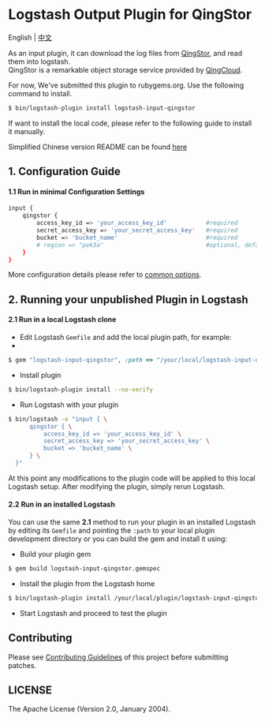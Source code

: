 # Logstash Output Plugin for QingStor 

English | [中文](/README_zh_CN.md)


As an input plugin, it can download the log files from [QingStor](https://www.qingcloud.com/products/storage#qingstor), and read them into logstash.  
QingStor is a remarkable object storage service provided by [QingCloud](https://www.qingcloud.com/).

For now, We've submitted this plugin to rubygems.org. Use the following command to install.

``` bash
$ bin/logstash-plugin install logstash-input-qingstor
```

If want to install the local code, please refer to the following guide to install it manually.

Simplified Chinese version README can be found [here](/README_zh_CN.md)
## 1. Configuration Guide

#### 1.1 Run in minimal Configuration Settings

``` bash
input {
    qingstor {
        access_key_id => 'your_access_key_id'           #required 
        secret_access_key => 'your_secret_access_key'   #required  
        bucket => 'bucket_name'                         #required 
        # region => "pek3a"                             #optional, default value "pek3a"                                
    }
}
```

More configuration details please refer to [common options](/docs/index.asciidoc).

## 2. Running your unpublished Plugin in Logstash

#### 2.1 Run in a local Logstash clone

- Edit Logstash `Gemfile` and add the local plugin path, for example:
- 
``` ruby
$ gem "logstash-input-qingstor", :path => "/your/local/logstash-input-qingstor"
```

- Install plugin

```sh
$ bin/logstash-plugin install --no-verify
```

- Run Logstash with your plugin

``` bash
$ bin/logstash -e "input { \
      qingstor { \
          access_key_id => 'your_access_key_id' \
          secret_access_key => 'your_secret_access_key' \
          bucket => 'bucket_name' \
      } \
  }"
```
At this point any modifications to the plugin code will be applied to this local Logstash setup. After modifying the plugin, simply rerun Logstash.

#### 2.2 Run in an installed Logstash

You can use the same **2.1** method to run your plugin in an installed Logstash by editing its `Gemfile` and pointing the `:path` to your local plugin development directory or you can build the gem and install it using:

- Build your plugin gem

``` bash
$ gem build logstash-input-qingstor.gemspec
```
- Install the plugin from the Logstash home

``` bash
$ bin/logstash-plugin install /your/local/plugin/logstash-input-qingstor.gem
```

- Start Logstash and proceed to test the plugin

## Contributing
Please see [Contributing Guidelines](./CONTRIBUTING.md) of this project before submitting patches.

## LICENSE
The Apache License (Version 2.0, January 2004).